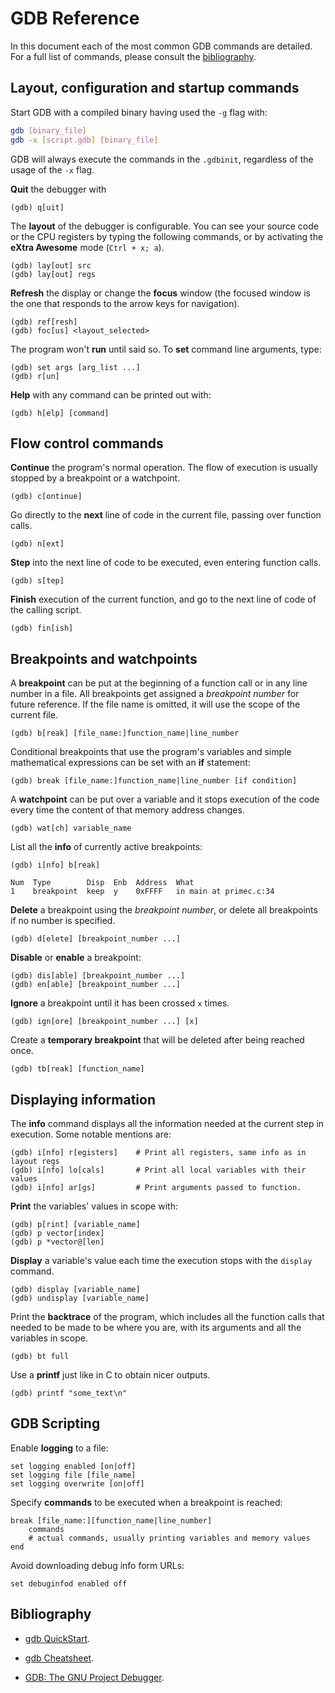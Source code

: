 # GDB Reference

In this document each of the most common GDB commands are detailed. For a full list of commands, please consult the [bibliography](#bibliography).

## Layout, configuration and startup commands

Start GDB with a compiled binary having used the `-g` flag with:

```bash
gdb [binary_file]
gdb -x [script.gdb] [binary_file]
```

GDB will always execute the commands in the `.gdbinit`, regardless of the usage of the `-x` flag.

**Quit** the debugger with

```gdb
(gdb) q[uit]
```

The **layout** of the debugger is configurable. You can see your source code or the CPU registers by typing the following commands, or by activating the **eXtra Awesome** mode (`Ctrl + x; a`).

```gdb
(gdb) lay[out] src
(gdb) lay[out] regs
```

**Refresh** the display or change the **focus** window (the focused window is the one that responds to the arrow keys for navigation).

```gdb
(gdb) ref[resh]
(gdb) foc[us] <layout_selected>
```

The program won't **run** until said so. To **set** command line arguments, type:

```gdb
(gdb) set args [arg_list ...]
(gdb) r[un]
```

**Help** with any command can be printed out with:

```gdb
(gdb) h[elp] [command]
```

## Flow control commands

**Continue** the program's normal operation. The flow of execution is usually stopped by a breakpoint or a watchpoint.

```gdb
(gdb) c[ontinue]
```

Go directly to the **next** line of code in the current file, passing over function calls.

```gdb
(gdb) n[ext]
```

**Step** into the next line of code to be executed, even entering function calls.

```gdb
(gdb) s[tep]
```

**Finish** execution of the current function, and go to the next line of code of the calling script.

```gdb
(gdb) fin[ish]
```

## Breakpoints and watchpoints

A **breakpoint** can be put at the beginning of a function call or in any line number in a file. All breakpoints get assigned a *breakpoint number* for future reference. If the file name is omitted, it will use the scope of the current file.

```gdb
(gdb) b[reak] [file_name:]function_name|line_number
```

Conditional breakpoints that use the program's variables and simple mathematical expressions can be set with an **if** statement:

```gdb
(gdb) break [file_name:]function_name|line_number [if condition]
```

A **watchpoint** can be put over a variable and it stops execution of the code every time the content of that memory address changes.

```gdb
(gdb) wat[ch] variable_name
```

List all the **info** of currently active breakpoints:

```gdb
(gdb) i[nfo] b[reak]

Num  Type        Disp  Enb  Address  What
1    breakpoint  keep  y    0xFFFF   in main at primec.c:34
```

**Delete** a breakpoint using the *breakpoint number*, or delete all breakpoints if no number is specified.

```gdb
(gdb) d[elete] [breakpoint_number ...]
```

**Disable** or **enable** a breakpoint:

```gdb
(gdb) dis[able] [breakpoint_number ...]
(gdb) en[able] [breakpoint_number ...]
```

**Ignore** a breakpoint until it has been crossed `x` times.

```gdb
(gdb) ign[ore] [breakpoint_number ...] [x]
```

Create a **temporary breakpoint** that will be deleted after being reached once.

```gdb
(gdb) tb[reak] [function_name]
```

## Displaying information

The **info** command displays all the information needed at the current step in execution. Some notable mentions are:

```gdb
(gdb) i[nfo] r[egisters]    # Print all registers, same info as in layout regs
(gdb) i[nfo] lo[cals]       # Print all local variables with their values
(gdb) i[nfo] ar[gs]         # Print arguments passed to function.
```

**Print** the variables' values in scope with:

```gdb
(gdb) p[rint] [variable_name]
(gdb) p vector[index]
(gdb) p *vector@[len]
```

**Display** a variable's value each time the execution stops with the `display` command.

```gdb
(gdb) display [variable_name]
(gdb) undisplay [variable_name]
```

Print the **backtrace** of the program, which includes all the function calls that needed to be made to be where you are, with its arguments and all the variables in scope.

```gdb
(gdb) bt full
```

Use a **printf** just like in C to obtain nicer outputs.

```gdb
(gdb) printf "some_text\n"
```

## GDB Scripting

Enable **logging** to a file:

```gdb
set logging enabled [on|off]
set logging file [file_name]
set logging overwrite [on|off]
```

Specify **commands** to be executed when a breakpoint is reached:

```gdb
break [file_name:][function_name|line_number]
    commands
    # actual commands, usually printing variables and memory values
end
```

Avoid downloading debug info form URLs:

```gdb
set debuginfod enabled off
```

## Bibliography

* [gdb QuickStart](https://web.eecs.umich.edu/~sugih/pointers/gdbQS.html#:~:text=If%20you%20want%20gdb%20to,or%20gdb%20encounters%20a%20breakpoint.).

* [gdb Cheatsheet](https://cs.brown.edu/courses/cs033/docs/guides/gdb.pdf).

* [GDB: The GNU Project Debugger](https://www.sourceware.org/gdb/documentation/).
